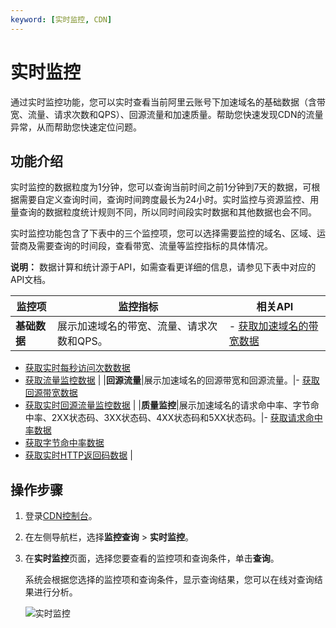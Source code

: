 ```yaml
---
keyword: [实时监控, CDN]
---
```


# 实时监控

通过实时监控功能，您可以实时查看当前阿里云账号下加速域名的基础数据（含带宽、流量、请求次数和QPS）、回源流量和加速质量。帮助您快速发现CDN的流量异常，从而帮助您快速定位问题。

## 功能介绍

实时监控的数据粒度为1分钟，您可以查询当前时间之前1分钟到7天的数据，可根据需要自定义查询时间，查询时间跨度最长为24小时。实时监控与资源监控、用量查询的数据粒度统计规则不同，所以同时间段实时数据和其他数据也会不同。

实时监控功能包含了下表中的三个监控项，您可以选择需要监控的域名、区域、运营商及需要查询的时间段，查看带宽、流量等监控指标的具体情况。

**说明：** 数据计算和统计源于API，如需查看更详细的信息，请参见下表中对应的API文档。

|监控项|监控指标|相关API|
|---|----|-----|
|**基础数据**|展示加速域名的带宽、流量、请求次数和QPS。|-   [获取加速域名的带宽数据](/intl.zh-CN/新版API参考/数据监控类接口/获取加速域名的带宽数据.md)
-   [获取实时每秒访问次数数据](/intl.zh-CN/新版API参考/数据监控类接口/获取实时每秒访问次数数据.md)
-   [获取流量监控数据](/intl.zh-CN/新版API参考/数据监控类接口/获取流量监控数据.md) |
|**回源流量**|展示加速域名的回源带宽和回源流量。|-   [获取回源带宽数据](/intl.zh-CN/新版API参考/数据监控类接口/获取回源带宽数据.md)
-   [获取实时回源流量监控数据](/intl.zh-CN/新版API参考/数据监控类接口/获取实时回源流量监控数据.md) |
|**质量监控**|展示加速域名的请求命中率、字节命中率、2XX状态码、3XX状态码、4XX状态码和5XX状态码。|-   [获取请求命中率数据](/intl.zh-CN/新版API参考/数据监控类接口/获取请求命中率数据.md)
-   [获取字节命中率数据](/intl.zh-CN/新版API参考/数据监控类接口/获取字节命中率数据.md)
-   [获取实时HTTP返回码数据](/intl.zh-CN/新版API参考/数据监控类接口/获取实时HTTP返回码数据.md) |

## 操作步骤

1.  登录[CDN控制台](https://cdn.console.aliyun.com)。

2.  在左侧导航栏，选择**监控查询** \> **实时监控**。

3.  在**实时监控**页面，选择您要查看的监控项和查询条件，单击**查询**。

    系统会根据您选择的监控项和查询条件，显示查询结果，您可以在线对查询结果进行分析。

    ![实时监控](https://static-aliyun-doc.oss-accelerate.aliyuncs.com/assets/img/zh-CN/9782361161/p231752.png)


